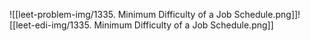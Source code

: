 ![[leet-problem-img/1335. Minimum Difficulty of a Job Schedule.png]]![[leet-edi-img/1335. Minimum Difficulty of a Job Schedule.png]]